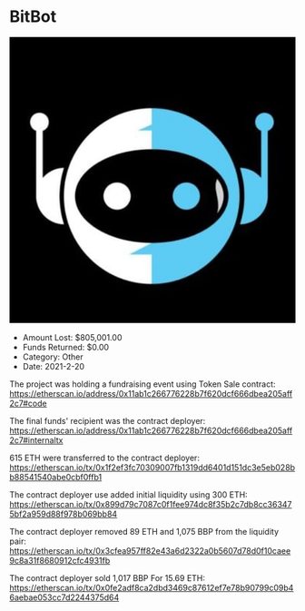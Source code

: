 # BitBot
![BitBot](/rektimages/BitBot.png)
- Amount Lost: $805,001.00
- Funds Returned: $0.00
- Category: Other
- Date: 2021-2-20

The project was holding a fundraising event using Token Sale contract:  
https://etherscan.io/address/0x11ab1c266776228b7f620dcf666dbea205aff2c7#code  
  
The final funds' recipient was the contract deployer:  
https://etherscan.io/address/0x11ab1c266776228b7f620dcf666dbea205aff2c7#internaltx  
  
615 ETH were transferred to the contract deployer:  
https://etherscan.io/tx/0x1f2ef3fc70309007fb1319dd6401d151dc3e5eb028bb88541540abe0cbf0ffb1  
  
The contract deployer use added initial liquidity using 300 ETH:  
https://etherscan.io/tx/0x899d79c7087c0f1fee974dc8f35b2c7db8cc363475bf2a959d88f978b069bb84  
  
The contract deployer removed 89 ETH and 1,075 BBP from the liquidity pair:  
https://etherscan.io/tx/0x3cfea957ff82e43a6d2322a0b5607d78d0f10caee9c8a31f8680912cfc4931fb  
  
The contract deployer sold 1,017 BBP For 15.69 ETH:  
https://etherscan.io/tx/0x0fe2adf8ca2dbd3469c87612ef7e78b90799c09b46aebae053cc7d2244375d64



